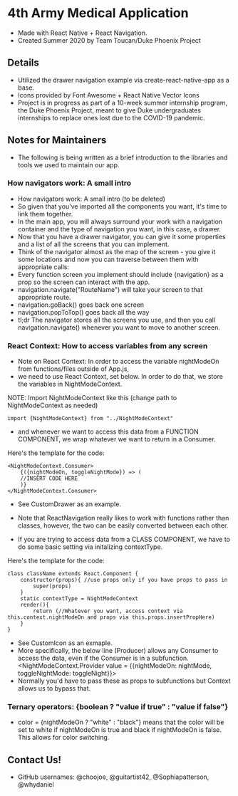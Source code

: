 # 4th Army Medical Application
- Made with React Native + React Navigation.
- Created Summer 2020 by Team Toucan/Duke Phoenix Project

## Details
- Utilized the drawer navigation example via create-react-native-app as a base.
- Icons provided by Font Awesome + React Native Vector Icons
- Project is in progress as part of a 10-week summer internship program, the Duke Phoenix Project, meant to give Duke undergraduates internships to replace ones lost due to the COVID-19 pandemic.

## Notes for Maintainers
- The following is being written as a brief introduction to the libraries and tools we used to maintain our app.
### How navigators work: A small intro
* How navigators work: A small intro (to be deleted)
* So given that you've imported all the components you want, it's time to link them together. 
* In the main app, you will always surround your work with a navigation container and the type of navigation you want, in this case, a drawer.
* Now that you have a drawer navigator, you can give it some properties and a list of all the screens that you can implement.
* Think of the navigator almost as the map of the screen - you give it some locations and now you can traverse between them with appropriate calls:
* Every function screen you implement should include {navigation} as a prop so the screen can interact with the app.
* navigation.navigate("RouteName") will take your screen to that appropriate route.
* navigation.goBack() goes back one screen
* navigation.popToTop() goes back all the way
* tl;dr The navigator stores all the screens you use, and then you call navigation.navigate() whenever you want to move to another screen.
### React Context: How to access variables from any screen
* Note on React Context: In order to access the variable nightModeOn from functions/files outside of App.js,
* we need to use React Context, set below. In order to do that, we store the variables in NightModeContext.

NOTE: Import NightModeContext like this (change path to NightModeContext as needed)

    import {NightModeContext} from "../NightModeContext"

* and whenever we want to access this data from a FUNCTION COMPONENT, we wrap whatever we want to return in a Consumer. 

Here's the template for the code:

    <NightModeContext.Consumer>
        {({nightModeOn, toggleNightMode}) => (
        //INSERT CODE HERE
        )}
    </NightModeContext.Consumer>

* See CustomDrawer as an example.

* Note that ReactNavigation really likes to work with functions rather than classes, however, the two can be easily converted between each other.
 * If you are trying to access data from a CLASS COMPONENT, we have to do some basic setting via initalizing contextType.

 Here's the template for the code:

    class className extends React.Component {
        constructor(props){ //use props only if you have props to pass in 
            super(props)
        }
        static contextType = NightModeContext
        render(){
            return (//Whatever you want, access context via this.context.nightModeOn and props via this.props.insertPropHere)
        }
    }

* See CustomIcon as an exmaple.
 * More specifically, the below line (Producer) allows any Consumer to access the data, even if the Consumer is in a subfunction.
    <NightModeContext.Provider value = {{nightModeOn: nightMode, toggleNightMode: toggleNight}}>
 * Normally you'd have to pass these as props to subfunctions but Context allows us to bypass that.
### Ternary operators: {boolean ? "value if true" : "value if false"}
* color = {nightModeOn ? "white" : "black"} means that the color will be set to white if nightModeOn is true and black if nightModeOn is false. This allows for color switching. 

## Contact Us!
- GitHub usernames: @choojoe, @guitartist42, @Sophiapatterson, @whydaniel
